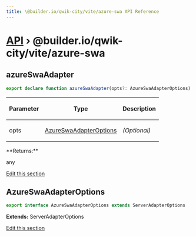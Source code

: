 ```yaml
---
title: \@builder.io/qwik-city/vite/azure-swa API Reference
---
```


# [API](/api) &rsaquo; @builder.io/qwik-city/vite/azure-swa

## azureSwaAdapter

```typescript
export declare function azureSwaAdapter(opts?: AzureSwaAdapterOptions): any;
```

<table><thead><tr><th>

Parameter

</th><th>

Type

</th><th>

Description

</th></tr></thead>
<tbody><tr><td>

opts

</td><td>

[AzureSwaAdapterOptions](#azureswaadapteroptions)

</td><td>

_(Optional)_

</td></tr>
</tbody></table>
**Returns:**

any

[Edit this section](https://github.com/QwikDev/qwik/tree/main/packages/qwik-city/adapters/azure-swa/vite/index.ts)

## AzureSwaAdapterOptions

```typescript
export interface AzureSwaAdapterOptions extends ServerAdapterOptions
```

**Extends:** ServerAdapterOptions

[Edit this section](https://github.com/QwikDev/qwik/tree/main/packages/qwik-city/adapters/azure-swa/vite/index.ts)
